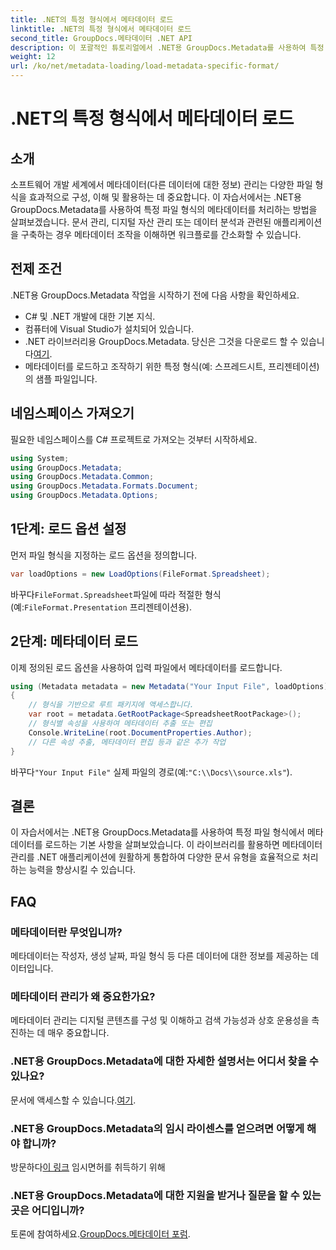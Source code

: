 ```yaml
---
title: .NET의 특정 형식에서 메타데이터 로드
linktitle: .NET의 특정 형식에서 메타데이터 로드
second_title: GroupDocs.메타데이터 .NET API
description: 이 포괄적인 튜토리얼에서 .NET용 GroupDocs.Metadata를 사용하여 특정 파일 형식에서 메타데이터를 로드하는 방법을 알아보세요.
weight: 12
url: /ko/net/metadata-loading/load-metadata-specific-format/
---
```


# .NET의 특정 형식에서 메타데이터 로드

## 소개
소프트웨어 개발 세계에서 메타데이터(다른 데이터에 대한 정보) 관리는 다양한 파일 형식을 효과적으로 구성, 이해 및 활용하는 데 중요합니다. 이 자습서에서는 .NET용 GroupDocs.Metadata를 사용하여 특정 파일 형식의 메타데이터를 처리하는 방법을 살펴보겠습니다. 문서 관리, 디지털 자산 관리 또는 데이터 분석과 관련된 애플리케이션을 구축하는 경우 메타데이터 조작을 이해하면 워크플로를 간소화할 수 있습니다.
## 전제 조건
.NET용 GroupDocs.Metadata 작업을 시작하기 전에 다음 사항을 확인하세요.
- C# 및 .NET 개발에 대한 기본 지식.
- 컴퓨터에 Visual Studio가 설치되어 있습니다.
-  .NET 라이브러리용 GroupDocs.Metadata. 당신은 그것을 다운로드 할 수 있습니다[여기](https://releases.groupdocs.com/metadata/net/).
- 메타데이터를 로드하고 조작하기 위한 특정 형식(예: 스프레드시트, 프리젠테이션)의 샘플 파일입니다.

## 네임스페이스 가져오기
필요한 네임스페이스를 C# 프로젝트로 가져오는 것부터 시작하세요.
```csharp
using System;
using GroupDocs.Metadata;
using GroupDocs.Metadata.Common;
using GroupDocs.Metadata.Formats.Document;
using GroupDocs.Metadata.Options;
```

## 1단계: 로드 옵션 설정
먼저 파일 형식을 지정하는 로드 옵션을 정의합니다.
```csharp
var loadOptions = new LoadOptions(FileFormat.Spreadsheet);
```
 바꾸다`FileFormat.Spreadsheet`파일에 따라 적절한 형식(예:`FileFormat.Presentation` 프리젠테이션용).
## 2단계: 메타데이터 로드
이제 정의된 로드 옵션을 사용하여 입력 파일에서 메타데이터를 로드합니다.
```csharp
using (Metadata metadata = new Metadata("Your Input File", loadOptions))
{
    // 형식을 기반으로 루트 패키지에 액세스합니다.
    var root = metadata.GetRootPackage<SpreadsheetRootPackage>();
    // 형식별 속성을 사용하여 메타데이터 추출 또는 편집
    Console.WriteLine(root.DocumentProperties.Author);
    // 다른 속성 추출, 메타데이터 편집 등과 같은 추가 작업
}
```
 바꾸다`"Your Input File"` 실제 파일의 경로(예:`"C:\\Docs\\source.xls"`).

## 결론
이 자습서에서는 .NET용 GroupDocs.Metadata를 사용하여 특정 파일 형식에서 메타데이터를 로드하는 기본 사항을 살펴보았습니다. 이 라이브러리를 활용하면 메타데이터 관리를 .NET 애플리케이션에 원활하게 통합하여 다양한 문서 유형을 효율적으로 처리하는 능력을 향상시킬 수 있습니다.

## FAQ
### 메타데이터란 무엇입니까?
메타데이터는 작성자, 생성 날짜, 파일 형식 등 다른 데이터에 대한 정보를 제공하는 데이터입니다.
### 메타데이터 관리가 왜 중요한가요?
메타데이터 관리는 디지털 콘텐츠를 구성 및 이해하고 검색 가능성과 상호 운용성을 촉진하는 데 매우 중요합니다.
### .NET용 GroupDocs.Metadata에 대한 자세한 설명서는 어디서 찾을 수 있나요?
 문서에 액세스할 수 있습니다.[여기](https://tutorials.groupdocs.com/metadata/net/).
### .NET용 GroupDocs.Metadata의 임시 라이센스를 얻으려면 어떻게 해야 합니까?
 방문하다[이 링크](https://purchase.groupdocs.com/temporary-license/) 임시면허를 취득하기 위해
### .NET용 GroupDocs.Metadata에 대한 지원을 받거나 질문을 할 수 있는 곳은 어디입니까?
 토론에 참여하세요.[GroupDocs.메타데이터 포럼](https://forum.groupdocs.com/c/metadata/14).